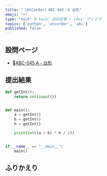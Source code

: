 ```yaml
---
title: "［AtCorder］ABC-045｜A 台形"
emoji: "⌨️"
type: "tech" # tech: 技術記事 / idea: アイデア
topics: ['python', 'atcorder', 'abc']
published: false
---
```


## 設問ページ

- 🔗[ABC-045 A - 台形](https://atcoder.jp/contests/abc045/tasks/abc045_a)

## 提出結果

```python
def getInt():
    return int(input())


def main():
    a = getInt()
    b = getInt()
    h = getInt()

    print(int((a + b) * h / 2))


if __name__ == "__main__":
    main()
```

## ふりかえり
